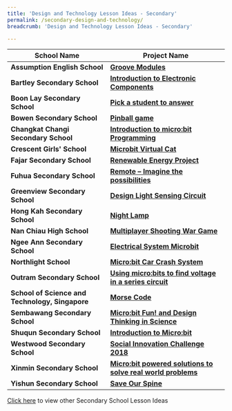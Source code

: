 ```yaml
---
title: 'Design and Technology Lesson Ideas - Secondary'
permalink: /secondary-design-and-technology/
breadcrumb: 'Design and Technology Lesson Ideas - Secondary'

---
```



| School Name | Project Name |
|--|--|
| **Assumption English School** | **[Groove Modules](/assumption-english-groove-modules/)** |
| **Bartley Secondary School** | **[Introduction to Electronic Components](/bartley-secondary-introduction-to-electronic-components/)** |
| **Boon Lay Secondary School** | **[Pick a student to answer](/boon-lay-secondary-pick-a-student-to-answer/)** |
| **Bowen Secondary School** | **[Pinball game](/bowen-secondary-pinball-game/)** |
| **Changkat Changi Secondary School** | **[Introduction to micro:bit Programming](/changkat-changi-seondary-introduction-to-microbit-programming/)** |
| **Crescent Girls' School** | **[Microbit Virtual Cat](/crescent-girls-microbit-virtual-cat/)** |
| **Fajar Secondary School** | **[Renewable Energy Project](/fajar-secondary-renewable-energy-project/)** |
| **Fuhua Secondary School** | **[Remote – Imagine the possibilities](/fuhua-secondary-remote-imagine-the-possibilities/)** |
| **Greenview Secondary School** | **[Design Light Sensing Circuit](/greenview-secondary-design-light-sensing-circuit/)** |
| **Hong Kah Secondary School** | **[Night Lamp](/hong-kah-secondary-night-lamp/)** |
| **Nan Chiau High School** | **[Multiplayer Shooting War Game](/nan-chiau-high-multiplayer-shooting-war-game/)** |
| **Ngee Ann Secondary School** | **[Electrical System Microbit](/ngee-ann-secondary-electrical-system-microbit/)** |
| **Northlight School** | **[Micro:bit Car Crash System](/northlight-school-microbit-car-crash-system/)** |
| **Outram Secondary School** | **[Using micro:bits to find voltage in a series circuit](/outram-secodary-using-microbits-to-find-voltage-in-a-series-circuit/)** |
| **School of Science and Technology, Singapore** | **[Morse Code](/school-of-science-and-technology-singapore-morse-code/)** |
| **Sembawang Secondary School** | **[Micro:bit Fun! and Design Thinking in Science](/sembawang-secondary-microbit-fun-and-design-thinking-in-science/)** |
| **Shuqun Secondary School** | **[Introduction to Micro:bit](/shuqun-secondary-introduction-to-microbit/)** |
| **Westwood Secondary School** | **[Social Innovation Challenge 2018](/westwood-secondary-social-innovation-challenge-2018/)** |
| **Xinmin Secondary School** | **[Micro:bit powered solutions to solve real world problems](/xinmin-secondary-microbit-powered-solutions-to-solve-real-world-problems/)** |
| **Yishun Secondary School** | **[Save Our Spine](/yishun-secondary-save-our-spine/)** |

[Click here](/in-schools/digital-maker/lesson-ideas-secondary/) to view other Secondary School Lesson Ideas
